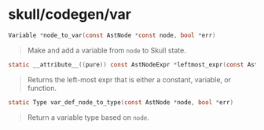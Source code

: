# skull/codegen/var

```c
Variable *node_to_var(const AstNode *const node, bool *err)
```

> Make and add a variable from `node` to Skull state.

```c
static __attribute__((pure)) const AstNodeExpr *leftmost_expr(const AstNodeExpr *expr)
```

> Returns the left-most expr that is either a constant, variable, or function.

```c
static Type var_def_node_to_type(const AstNode *node, bool *err)
```

> Return a variable type based on `node`.

